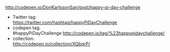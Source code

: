http://codepen.io/DonKarlssonSan/post/happy-pi-day-challenge

* Twitter tag:  
  https://twitter.com/hashtag/happyPiDayChallenge
* codepen tag:  
  #happyPiDayChallenge‬ 
  http://codepen.io/tag/%23happypidaychallenge/
* collection:  
  http://codepen.io/collection/XQbqrP/